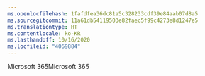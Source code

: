 ```yaml
---
ms.openlocfilehash: 1fafdfea36dc81a5c328233cdf39e84aab07d8a5
ms.sourcegitcommit: 11a61db54119503e82faec5f99c4273e8d1247e5
ms.translationtype: HT
ms.contentlocale: ko-KR
ms.lasthandoff: 10/16/2020
ms.locfileid: "4069884"
---
```

<span data-ttu-id="c5f30-101">Microsoft 365</span><span class="sxs-lookup"><span data-stu-id="c5f30-101">Microsoft 365</span></span>